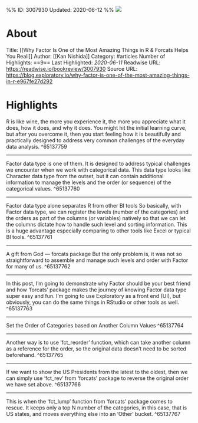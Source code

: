%%
ID: 3007930
Updated: 2020-06-12
%%
![](https://readwise-assets.s3.amazonaws.com/static/images/article1.be68295a7e40.png)

# About
Title: [[Why Factor Is One of the Most Amazing Things in R & Forcats Helps You Reali]]
Author: [[Kan Nishida]]
Category: #articles
Number of Highlights: ==9==
Last Highlighted: *2020-06-11*
Readwise URL: https://readwise.io/bookreview/3007930
Source URL: https://blog.exploratory.io/why-factor-is-one-of-the-most-amazing-things-in-r-e967fe27d292


# Highlights 
R is like wine, the more you experience it, the more you appreciate what it does, how it does, and why it does. You might hit the initial learning curve, but after you overcome it, then you start feeling how it is beautifully and practically designed to address very common challenges of the everyday data analysis.  ^65137759

---

Factor data type is one of them. It is designed to address typical challenges we encounter when we work with categorical data. This data type looks like Character data type from the outset, but it can contain additional information to manage the levels and the order (or sequence) of the categorical values.  ^65137760

---

Factor data type alone separates R from other BI tools
So basically, with Factor data type, we can register the levels (number of the categories) and the orders as part of the columns (or variables) natively so that we can let the columns dictate how to handle such level and sorting information. This is a huge advantage especially comparing to other tools like Excel or typical BI tools.  ^65137761

---

A gift from God — forcats package
But the only problem is, it was not so straightforward to assemble and manage such levels and order with Factor for many of us.  ^65137762

---

In this post, I’m going to demonstrate why Factor should be your best friend and how ‘forcats’ package makes the journey of knowing Factor data type super easy and fun. I’m going to use Exploratory as a front end (UI), but obviously, you can do the same things in RStudio or other tools as well.  ^65137763

---

Set the Order of Categories based on Another Column Values  ^65137764

---

Another way is to use ‘fct_reorder’ function, which can take another column as a reference for the order, so the original data doesn’t need to be sorted beforehand.  ^65137765

---

If we want to show the US Presidents from the latest to the oldest, then we can simply use ‘fct_rev’ from ‘forcats’ package to reverse the original order we have set above.  ^65137766

---

This is when the ‘fct_lump’ function from ‘forcats’ package comes to rescue. It keeps only a top N number of the categories, in this case, that is US states, and moves everything else into an ‘Other’ bucket.  ^65137767

